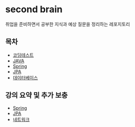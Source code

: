 # second brain
취업을 준비하면서 공부한 지식과 예상 질문을 정리하는 레포지토리

## 목차
- [코딩테스트](coding-test/coding_test.md)
- [JAVA](JAVA/README.md)
- [Spring](Spring/README.md)
- [JPA](JPA/README.md)
- [데이터베이스](Database/README.md)

## 강의 요약 및 추가 보충
- [Spring](Lecture/Spring/README.md)
- [JPA](Lecture/JPA/README.md)
- [네트워크](Network/README.md)

[//]: # (- [운영체제]&#40;&#41;)
[//]: # (- [알고리즘]&#40;&#41;)
[//]: # (- [자료구조]&#40;&#41;)